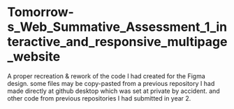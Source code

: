# Tomorrow-s_Web_Summative_Assessment_1_interactive_and_responsive_multipage_website
A proper recreation &amp; rework of the code I had created for the Figma design. some files may be copy-pasted from a previous repository I had made directly at github desktop which was set at private by accident. and other code from previous repositories I had submitted in year 2.
